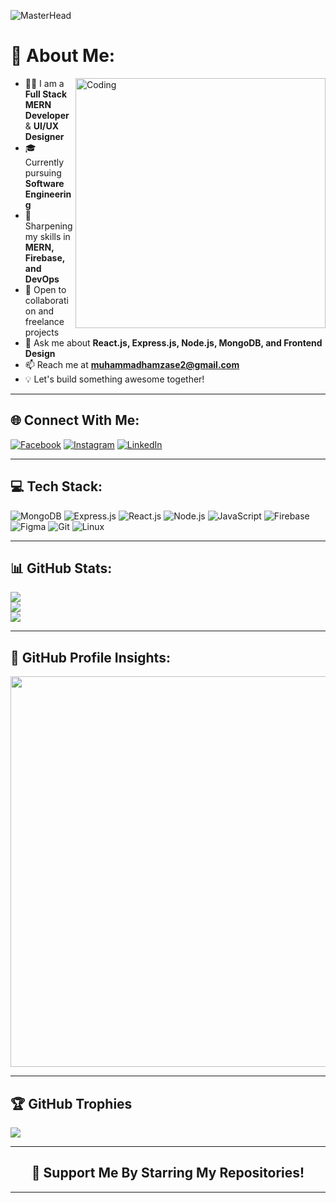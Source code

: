 <!-- MERN Stack Themed Animation Header -->
![MasterHead](https://user-images.githubusercontent.com/122622125/213909013-c2b9ef5c-d5d6-4914-938b-8c52fdfb8dd6.gif)

# 💫 About Me:
<img align="right" alt="Coding" width="400" src="https://user-images.githubusercontent.com/37581959/141803278-86a2df71-ab7c-42b9-9e40-3c9f12172c38.gif">

- 👨‍💻 I am a **Full Stack MERN Developer** & **UI/UX Designer**  
- 🎓 Currently pursuing **Software Engineering**  
- 🌱 Sharpening my skills in **MERN, Firebase, and DevOps**  
- 🤝 Open to collaboration and freelance projects  
- 💬 Ask me about **React.js, Express.js, Node.js, MongoDB, and Frontend Design**  
- 📫 Reach me at **muhammadhamzase2@gmail.com**  
- 💡 Let's build something awesome together!

---

## 🌐 Connect With Me:
[![Facebook](https://img.shields.io/badge/Facebook-%231877F2.svg?logo=Facebook&logoColor=white)](https://www.facebook.com/hamzajatt.jatt.37/) 
[![Instagram](https://img.shields.io/badge/Instagram-%23E4405F.svg?logo=Instagram&logoColor=white)](https://www.instagram.com/hamzajatt610/) 
[![LinkedIn](https://img.shields.io/badge/LinkedIn-%230077B5.svg?logo=linkedin&logoColor=white)](https://www.linkedin.com/in/its-hamza) 

---

## 💻 Tech Stack:
![MongoDB](https://img.shields.io/badge/MongoDB-%2347A248.svg?style=for-the-badge&logo=mongodb&logoColor=white)
![Express.js](https://img.shields.io/badge/Express.js-%23000000.svg?style=for-the-badge&logo=express&logoColor=white)
![React.js](https://img.shields.io/badge/React-%2320232a.svg?style=for-the-badge&logo=react&logoColor=%2361DAFB)
![Node.js](https://img.shields.io/badge/Node.js-%23339933.svg?style=for-the-badge&logo=node.js&logoColor=white)
![JavaScript](https://img.shields.io/badge/JavaScript-%23F7DF1E.svg?style=for-the-badge&logo=javascript&logoColor=black)
![Firebase](https://img.shields.io/badge/firebase-%23039BE5.svg?style=for-the-badge&logo=firebase)
![Figma](https://img.shields.io/badge/figma-%23F24E1E.svg?style=for-the-badge&logo=figma&logoColor=white)
![Git](https://img.shields.io/badge/git-%23F05033.svg?style=for-the-badge&logo=git&logoColor=white)
![Linux](https://img.shields.io/badge/Linux-FCC624?style=for-the-badge&logo=linux&logoColor=black)

---

## 📊 GitHub Stats:
![](https://github-readme-stats.vercel.app/api?username=HamzaSE007&theme=react&hide_border=false&include_all_commits=true&count_private=true)<br/>
![](https://github-readme-streak-stats.herokuapp.com/?user=HamzaSE007&theme=react&hide_border=false)<br/>
![](https://github-readme-stats.vercel.app/api/top-langs/?username=HamzaSE007&theme=react&hide_border=false&layout=compact)

---

## 🧠 GitHub Profile Insights:
<img width="625em" src="https://github-profile-summary-cards.vercel.app/api/cards/profile-details?username=HamzaSE007&theme=react" />

---

## 🏆 GitHub Trophies
![](https://github-profile-trophy.vercel.app/?username=HamzaSE007&theme=darkhub&no-frame=false&no-bg=false&margin-w=4)

---

<h2 align="center">🌟 Support Me By Starring My Repositories!</h2>

---
